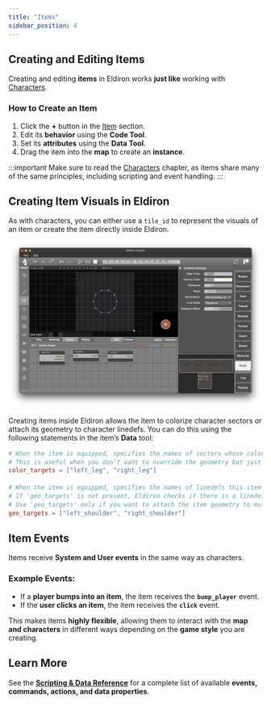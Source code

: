 ```yaml
---
title: "Items"
sidebar_position: 4
---
```


## Creating and Editing Items

Creating and editing **items** in Eldiron works **just like** working with [Characters](/docs/creator/CHARACTERS/).

### How to Create an Item
1. Click the **+** button in the [Item](/docs/creator/sections/#item) section.
2. Edit its **behavior** using the **Code Tool**.
3. Set its **attributes** using the **Data Tool**.
4. Drag the item into the **map** to create an **instance**.

:::important
Make sure to read the [Characters](/docs/creator/characters) chapter, as items share many of the same principles, including scripting and event handling.
:::

## Creating Item Visuals in Eldiron

As with characters, you can either use a `tile_id` to represent the visuals of an item or create the item directly inside Eldiron.

![Shield](/img/docs/shield.png)

Creating items inside Eldiron allows the item to colorize character sectors or attach its geometry to character linedefs. You can do this using the following statements in the item’s **Data** tool:

```TOML
# When the item is equipped, specifies the names of sectors whose colors should be overridden with the item's color.
# This is useful when you don’t want to override the geometry but just the color of a character’s nodegraph.
color_targets = ["left_leg", "right_leg"]

# When the item is equipped, specifies the names of linedefs this item geometry should be attached to.
# If 'geo_targets' is not present, Eldiron checks if there is a linedef with a name equal to the item's slot name.
# Use 'geo_targets' only if you want to attach the item geometry to multiple linedefs.
geo_targets = ["left_shoulder", "right_shoulder"]
```

## Item Events

Items receive **System and User events** in the same way as characters.

### Example Events:
- If a **player bumps into an item**, the item receives the **`bump_player`** event.
- If the **user clicks an item**, the item receives the **`click`** event.

This makes items **highly flexible**, allowing them to interact with the **map and characters** in different ways depending on the **game style** you are creating.

## Learn More

See the **[Scripting & Data Reference](/docs/scripting_data/reference)** for a complete list of available **events, commands, actions, and data properties**.
